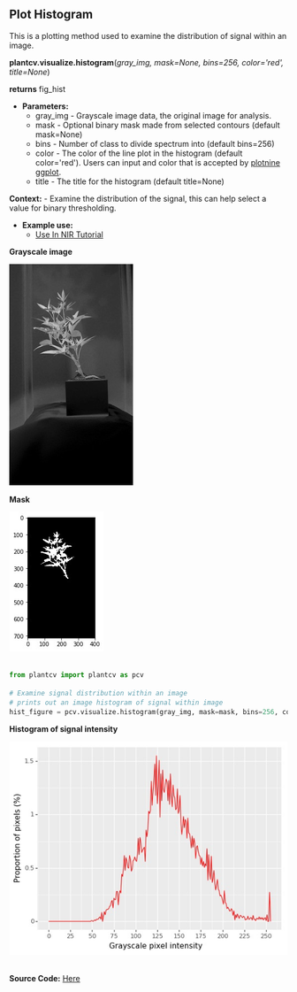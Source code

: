 ## Plot Histogram

This is a plotting method used to examine the distribution of signal within an image.

**plantcv.visualize.histogram**(*gray_img, mask=None, bins=256, color='red', title=None*)

**returns** fig_hist

- **Parameters:**
    - gray_img - Grayscale image data, the original image for analysis.
    - mask - Optional binary mask made from selected contours (default mask=None)
    - bins - Number of class to divide spectrum into (default bins=256)
    - color - The color of the line plot in the histogram (default color='red'). Users can input and color that is accepted by [plotnine ggplot](https://plotnine.readthedocs.io/en/stable/generated/plotnine.ggplot.html#plotnine.ggplot).
    - title - The title for the histogram (default title=None) 
    
**Context:**
    - Examine the distribution of the signal, this can help select a value for binary thresholding.
    
- **Example use:**
    - [Use In NIR Tutorial](nir_tutorial.md)

**Grayscale image**

![Screenshot](img/documentation_images/histogram/01_hsv_saturation.jpg) 

**Mask**

![Screenshot](img/documentation_images/histogram/mask.jpg)

```python

from plantcv import plantcv as pcv

# Examine signal distribution within an image
# prints out an image histogram of signal within image
hist_figure = pcv.visualize.histogram(gray_img, mask=mask, bins=256, color='red', title=None)

```

**Histogram of signal intensity**

![Screenshot](img/documentation_images/histogram/hist.jpg) 

**Source Code:** [Here](https://github.com/danforthcenter/plantcv/blob/master/plantcv/plantcv/visualize/histogram.py)
